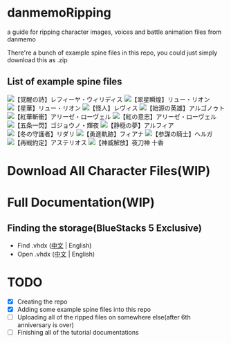 # danmemoRipping
a guide for ripping character images, voices and battle animation files from danmemo

There're a bunch of example spine files in this repo, you could just simply download this as .zip

## List of example spine files
![](https://media.discordapp.net/attachments/1106922465533366343/1120181435463110696/hex.png "【覚醒の詩】レフィーヤ・ウィリディス")
![](https://media.discordapp.net/attachments/1106922465533366343/1120181400075784234/hex_2.png "【翠星瞬煌】リュー・リオン")
![](https://media.discordapp.net/attachments/1106922465533366343/1120181400327434250/hex_3.png "【星華】リュー・リオン")
![](https://media.discordapp.net/attachments/1106922465533366343/1120181400570699796/hex_4.png "【怪人】レヴィス")
![](https://media.discordapp.net/attachments/1106922465533366343/1120181400985948190/hex_5.png "【始源の英雄】アルゴノゥト")
![](https://media.discordapp.net/attachments/1106922465533366343/1120181401401172069/hex_6.png "【紅華斬衝】アリーゼ・ローヴェル")
![](https://media.discordapp.net/attachments/1106922465533366343/1120181401938055168/hex_7.png "【紅の意志】アリーゼ・ローヴェル")
![](https://media.discordapp.net/attachments/1106922465533366343/1120181402286170153/hex_8.png "【五条一閃】ゴジョウノ・輝夜")
![](https://media.discordapp.net/attachments/1106922465533366343/1120181402667864074/hex_9.png "【静穏の夢】アルフィア")
![](https://media.discordapp.net/attachments/1106922465533366343/1120181402961457213/hex_10.png "【冬の守護者】リダリ")
![](https://media.discordapp.net/attachments/1106922465533366343/1120181399840891012/hex_11.png "【勇進軌跡】フィアナ")
![](https://media.discordapp.net/attachments/1106922465533366343/1120181435693805678/hex_12.png "【参謀の騎士】ヘルガ")
![](https://media.discordapp.net/attachments/1106922465533366343/1120181436016771132/hex_13.png "【再戦約定】アステリオス")
![](https://media.discordapp.net/attachments/1106922465533366343/1120181436557824133/hex_14.png "【神威解放】夜刀神 十香")

# Download All Character Files(WIP)

# Full Documentation(WIP)
## Finding the storage(BlueStacks 5 Exclusive)
- Find .vhdx ([中文](https://gist.github.com/MarioUniverseZ/0d0c49efa1866471a60a1bb90ff44d32) | English)
- Open .vhdx ([中文](https://gist.github.com/MarioUniverseZ/20a0749928a10cd671c85d775ea3d8a4) | English)

# TODO
- [x] Creating the repo
- [x] Adding some example spine files into this repo
- [ ] Uploading all of the ripped files on somewhere else(after 6th anniversary is over)
- [ ] Finishing all of the tutorial documentations
